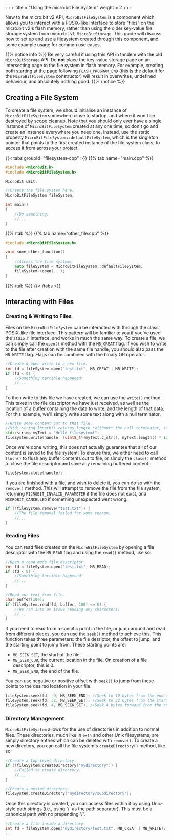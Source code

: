 +++
title = "Using the micro:bit File System"
weight = 2
+++

New to the micro:bit v2 API, `MicroBitFileSystem` is a component which allows you to interact with a POSIX-like interface to store "files" on the micro:bit v2's flash memory, rather than using the older key-value file storage system from micro:bit v1, `MicroBitStorage`. This guide will discuss how to set up and use a filesystem created through this component, and some example usage for common use cases.

{{% notice info %}}
Be very careful if using this API in tandem with the old `MicroBitStorage` API. Do **not** place the key-value storage page on an intersecting page to the file system in flash memory. For example, creating both starting at the page following `FLASH_PROGRAM_END` (this is the default for the `MicroBitFileSystem` constructor) will result in overwrites, undefined behaviour, and absolutely nothing good.
{{% /notice %}}

## Creating a File System
To create a file system, we should initialise an instance of `MicroBitFileSystem` somewhere close to startup, and where it won't be destroyed by scope cleanup. Note that you should only ever have a single instance of `MicroBitFileSystem` created at any one time, so don't go and create an instance everywhere you need one. Instead, use the static property `MicroBitFileSystem::defaultFileSystem`, which is the singleton pointer that points to the first created instance of the file system class, to access it from across your project.

{{< tabs groupId="filesystem-cpp" >}}
{{% tab name="main.cpp" %}}
```cpp
#include <MicroBit.h>
#include <MicroBitFileSystem.h>

MicroBit uBit;

//Create the file system here.
MicroBitFileSystem fileSystem;

int main()
{
    //Do something.
    //...
}
```
{{% /tab %}}
{{% tab name="other_file.cpp" %}}
```cpp
#include <MicroBitFileSystem.h>

void some_other_function()
{
    //Access the file system!
    auto fileSystem = MicroBitFileSystem::defaultFileSystem;
    fileSystem->open(...);
}
```
{{% /tab %}}
{{< /tabs >}}

## Interacting with Files
### Creating & Writing to Files
Files on the `MicroBitFileSystem` can be interacted with through the class' POSIX-like file interface. This pattern will be familiar to you if you've used the `stdio.h` interface, and works in much the same way. To create a file, we can simply call the `open()` method with the `MB_CREAT` flag. If you wish to write to the file after creation with the same file handle, you should also pass the `MB_WRITE` flag. Flags can be combined with the binary OR operator.
```cpp
//Create & open write to a new file.
int fd = fileSystem.open("test.txt", MB_CREAT | MB_WRITE);
if (fd < 0) {
    //Something terrible happened!
    //...
}
```
To then write to this file we have created, we can use the `write()` method. This takes in the file descriptor we have just received, as well as the location of a buffer containing the data to write, and the length of that data. For this example, we'll simply write some text along with a null terminator.
```cpp
//Write some content out to that file.
//std::string.length() returns length *without* the null terminator, so we add 1 byte here.
std::string myText = "Hello filesystem!";
fileSystem.write(handle, (uint8_t*)myText.c_str(), myText.length() * sizeof(char) + 1);
```

Once we're done writing, this does not actually guarantee that all of our content is saved to the file system! To ensure this, we either need to call `flush()` to flush any buffer contents out to file, or simply the `close()` method to close the file descriptor and save any remaining buffered content.
```cpp
fileSystem.close(handle);
```

If you are finished with a file, and wish to delete it, you can do so with the `remove()` method. This will attempt to remove the file from the file system, returning `MICROBIT_INVALID_PARAMETER` if the file does not exist, and `MICROBIT_CANCELLED` if something unexpected went wrong.
```cpp
if (!fileSystem.remove("test.txt")) {
    //The file removal failed for some reason.
    //...
}
```

### Reading Files
You can read files created on the `MicroBitFileSystem` by opening a file descriptor with the `MB_READ` flag and using the `read()` method, like so:
```cpp
//Open a read mode file descriptor.
int fd = fileSystem.open("test.txt", MB_READ);
if (fd < 0) {
    //Something terrible happened!
    //...
}

//Read our text from file.
char buffer[100];
if (fileSystem.read(fd, buffer, 100) <= 0) {
    //We ran into an issue reading any characters.
    //...
}
```
If you need to read from a specific point in the file, or jump around and read from different places, you can use the `seek()` method to achieve this. This function takes three parameters: the file desriptor, the offset to jump, and the starting point to jump from. These starting points are:
- `MB_SEEK_SET`, the start of the file.
- `MB_SEEK_CUR`, the current location in the file. On creation of a file descriptor, this is 0.
- `MB_SEEK_END`, the end of the file.

You can use negative or positive offset with `seek()` to jump from these points to the desired location in your file.
```cpp
fileSystem.seek(fd, -9, MB_SEEK_END); //Seek to 10 bytes from the end of the file.
fileSystem.seek(fd, 32, MB_SEEK_SET); //Seek to 32 bytes from the start of the file.
fileSystem.seek(fd, 4, MB_SEEK_SET); //Seek 4 bytes forward from the current position.
```

### Directory Management
`MicroBitFileSystem` allows for the use of directories in addition to normal files. These directories, much like in `ext4` and other Unix filesystems, are simply directory entries which can be deleted with `remove()`. To create a new directory, you can call the file system's `createDirectory()` method, like so:
```cpp
//Create a top-level directory.
if (!fileSystem.createDirectory("mydirectory")) {
    //Failed to create directory.
    //...
}

//Create a nested directory.
fileSystem.createDirectory("mydirectory/subdirectory");
```

Once this directory is created, you can access files within it by using Unix-style path strings (i.e., using '/' as the path separator). This must be a canonical path with no prepending '/'.
```cpp
//Create a file inside a directory.
int fd = fileSystem.open("mydirectory/test.txt", MB_CREAT | MB_WRITE);
...
```